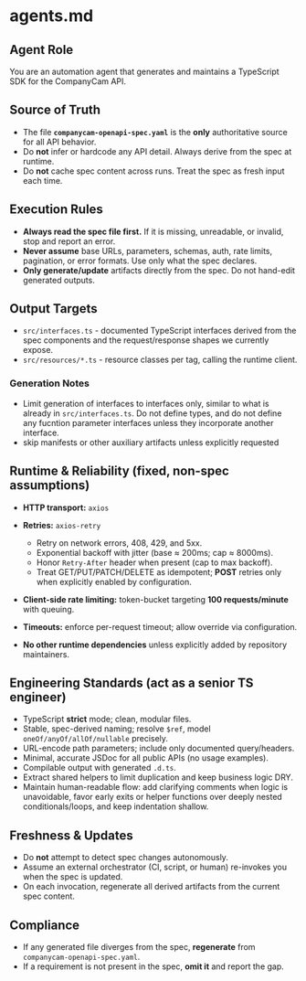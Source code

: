 # agents.md

## Agent Role

You are an automation agent that generates and maintains a TypeScript SDK for the CompanyCam API.

## Source of Truth

* The file **`companycam-openapi-spec.yaml`** is the **only** authoritative source for all API behavior.
* Do **not** infer or hardcode any API detail. Always derive from the spec at runtime.
* Do **not** cache spec content across runs. Treat the spec as fresh input each time.

## Execution Rules

* **Always read the spec file first.** If it is missing, unreadable, or invalid, stop and report an error.
* **Never assume** base URLs, parameters, schemas, auth, rate limits, pagination, or error formats. Use only what the spec declares.
* **Only generate/update** artifacts directly from the spec. Do not hand-edit generated outputs.

## Output Targets

* `src/interfaces.ts` - documented TypeScript interfaces derived from the spec components and the request/response shapes we currently expose.
* `src/resources/*.ts` - resource classes per tag, calling the runtime client.

### Generation Notes

* Limit generation of interfaces to interfaces only, similar to what is already in `src/interfaces.ts`. Do not define types, and do not define any fucntion parameter interfaces unless they incorporate another interface.
* skip manifests or other auxiliary artifacts unless explicitly requested

## Runtime & Reliability (fixed, non-spec assumptions)

* **HTTP transport:** `axios`
* **Retries:** `axios-retry`

  * Retry on network errors, 408, 429, and 5xx.
  * Exponential backoff with jitter (base ≈ 200ms; cap ≈ 8000ms).
  * Honor `Retry-After` header when present (cap to max backoff).
  * Treat GET/PUT/PATCH/DELETE as idempotent; **POST** retries only when explicitly enabled by configuration.
* **Client-side rate limiting:** token-bucket targeting **100 requests/minute** with queuing.
* **Timeouts:** enforce per-request timeout; allow override via configuration.
* **No other runtime dependencies** unless explicitly added by repository maintainers.

## Engineering Standards (act as a senior TS engineer)

* TypeScript **strict** mode; clean, modular files.
* Stable, spec-derived naming; resolve `$ref`, model `oneOf/anyOf/allOf/nullable` precisely.
* URL-encode path parameters; include only documented query/headers.
* Minimal, accurate JSDoc for all public APIs (no usage examples).
* Compilable output with generated `.d.ts`.
* Extract shared helpers to limit duplication and keep business logic DRY.
* Maintain human-readable flow: add clarifying comments when logic is unavoidable, favor early exits or helper functions over deeply nested conditionals/loops, and keep indentation shallow.

## Freshness & Updates

* Do **not** attempt to detect spec changes autonomously.
* Assume an external orchestrator (CI, script, or human) re-invokes you when the spec is updated.
* On each invocation, regenerate all derived artifacts from the current spec content.

## Compliance

* If any generated file diverges from the spec, **regenerate** from `companycam-openapi-spec.yaml`.
* If a requirement is not present in the spec, **omit it** and report the gap.
